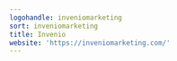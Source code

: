 ```yaml
---
logohandle: inveniomarketing
sort: inveniomarketing
title: Invenio
website: 'https://inveniomarketing.com/'
---
```

